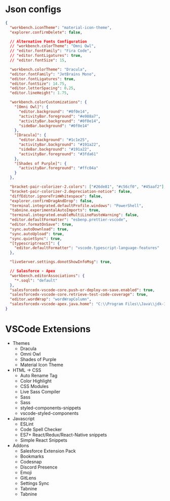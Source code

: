 # Json configs
```json
{
  "workbench.iconTheme": "material-icon-theme",
  "explorer.confirmDelete": false,

  // Alternative Fonts Configuration
  // "workbench.colorTheme": "Omni Owl",
  // "editor.fontFamily": "Fira Code",
  // "editor.fontLigatures": true,
  // "editor.fontSize": 15,

  "workbench.colorTheme": "Dracula",
  "editor.fontFamily": "JetBrains Mono",
  "editor.fontLigatures": true,
  "editor.fontSize": 14.75,
  "editor.letterSpacing": 0.25,
  "editor.lineHeight": 1.75,

  "workbench.colorCustomizations": {
    "[Omni Owl]": {
      "editor.background": "#0f0e14",
      "activityBar.foreground": "#e988a7",
      "activityBar.background": "#0f0e14",
      "sideBar.background": "#0f0e14"
    },
    "[Dracula]": {
      "editor.background": "#1c1e25",
      "activityBar.background": "#191a22",
      "sideBar.background": "#191a22",
      "activityBar.foreground": "#3fda61"
    },
    "[Shades of Purple]": {
      "activityBar.foreground": "#ffc04a"
    }
  },

  "bracket-pair-colorizer-2.colors": ["#26de81", "#c56cf0", "#45aaf2"],
  "bracket-pair-colorizer-2.depreciation-notice": false,
  "diffEditor.ignoreTrimWhitespace": false,
  "explorer.confirmDragAndDrop": false,
  "terminal.integrated.defaultProfile.windows": "PowerShell",
  "tabnine.experimentalAutoImports": true,
  "terminal.integrated.enableMultiLinePasteWarning": false,
  "editor.defaultFormatter": "esbenp.prettier-vscode",
  "editor.formatOnSave": true,
  "sync.autoDownload": true,
  "sync.autoUpload": true,
  "sync.quietSync": true,
  "[typescriptreact]": {
    "editor.defaultFormatter": "vscode.typescript-language-features"
  },

  "liveServer.settings.donotShowInfoMsg": true,

  // Salesforce - Apex
  "workbench.editorAssociations": {
    "*.soql": "default"
  },
  "salesforcedx-vscode-core.push-or-deploy-on-save.enabled": true,
  "salesforcedx-vscode-core.retrieve-test-code-coverage": true,
  "editor.wordWrap": "wordWrapColumn",
  "salesforcedx-vscode-apex.java.home": "C:\\Program Files\\Java\\jdk-17.0.4.1\\"
}
```

# VSCode Extensions
* Themes
  * Dracula
  * Omni Owl
  * Shades of Purple
  * Material Icon Theme
* HTML -> CSS
  * Auto Rename Tag
  * Color Highlight
  * CSS Modules
  * Live Sass Compiler
  * Sass
  * Sass
  * styled-components-snippets
  * vscode-styled-components
* Javascript
  * ESLint
  * Code Spell Checker
  * ES7+ React/Redux/React-Native snippets
  * Simple React Snippets
* Addons
  * Salesforce Extension Pack
  * Bookmarks
  * Codesnap
  * Discord Presence
  * Emoji
  * GitLens
  * Settings Sync
  * Tabnine
  * Tabnine
